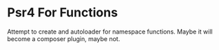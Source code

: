 # Psr4 For Functions
Attempt to create and autoloader for namespace functions. Maybe it will become a composer plugin, maybe not.
